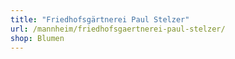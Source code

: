 ```yaml
---
title: "Friedhofsgärtnerei Paul Stelzer"
url: /mannheim/friedhofsgaertnerei-paul-stelzer/
shop: Blumen
---
```

